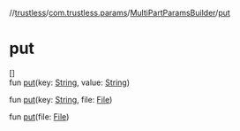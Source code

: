 //[trustless](../../../index.md)/[com.trustless.params](../index.md)/[MultiPartParamsBuilder](index.md)/[put](put.md)

# put

[]\
fun [put](put.md)(key: [String](https://kotlinlang.org/api/latest/jvm/stdlib/kotlin/-string/index.html), value: [String](https://kotlinlang.org/api/latest/jvm/stdlib/kotlin/-string/index.html))

fun [put](put.md)(key: [String](https://kotlinlang.org/api/latest/jvm/stdlib/kotlin/-string/index.html), file: [File](https://developer.android.com/reference/kotlin/java/io/File.html))

fun [put](put.md)(file: [File](https://developer.android.com/reference/kotlin/java/io/File.html))
